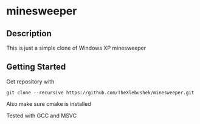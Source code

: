 # minesweeper

## Description
This is just a simple clone of Windows XP minesweeper

## Getting Started

Get repository with
~~~~
git clone --recursive https://github.com/TheXlebushek/minesweeper.git
~~~~

Also make sure cmake is installed

Tested with GCC and MSVC